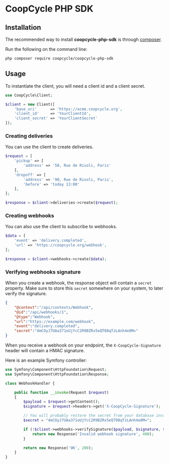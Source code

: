 CoopCycle PHP SDK
=================

Installation
------------

The recommended way to install **coopcycle-php-sdk** is through [composer](http://getcomposer.org).

Run the following on the command line:

```
php composer require coopcycle/coopcycle-php-sdk
```

Usage
-----

To instantiate the client, you will need a client id and a client secret.

```php
use CoopCycle\Client;

$client = new Client([
    'base_uri'      => 'https://acme.coopcycle.org',
    'client_id'     => 'YourClientId',
    'client_secret' => 'YourClientSecret'
]);
```

### Creating deliveries

You can use the client to create deliveries.

```php
$request = [
    'pickup' => [
        'address' => '50, Rue de Rivoli, Paris'
    ],
    'dropoff' => [
        'address' => '90, Rue de Rivoli, Paris',
        'before' => 'today 13:00'
    ],
];

$response = $client->deliveries->create($request);
```

### Creating webhooks

You can also use the client to subscribe to webhooks.

```php
$data = [
    'event' => 'delivery.completed',
    'url' => 'https://coopcycle.org/webhook',
];

$response = $client->webhooks->create($data);
```

### Verifying webhooks signature

When you create a webhook, the response object will contain a `secret` property.
Make sure to store this `secret` somewhere on your system, to later verify the signature.

```json
{
    "@context":"/api/contexts/Webhook",
    "@id":"/api/webhooks/1",
    "@type":"Webhook",
    "url":"https://example.com/webhook",
    "event":"delivery.completed",
    "secret":"4mCOyJ7UAa371oUjYcC2R9BZRx5eQT08qTzLAnh4e8M="
}
```

When you receive a webhook on your endpoint, the `X-CoopCycle-Signature` header will contain a HMAC signature.

Here is an example Symfony controller:

```php
use Symfony\Component\HttpFoundation\Request;
use Symfony\Component\HttpFoundation\Response;

class WebhookHandler {

    public function __invoke(Request $request)
    {
        $payload = $request->getContent();
        $signature = $request->headers->get('X-CoopCycle-Signature');

        // You will probably restore the secret from your database instead
        $secret = "4mCOyJ7UAa371oUjYcC2R9BZRx5eQT08qTzLAnh4e8M=";

        if (!$client->webhooks->verifySignature($payload, $signature, $secret)) {
            return new Response('Invalid webhook signature', 400);
        }

        return new Response('OK', 200);
    }
}
```
